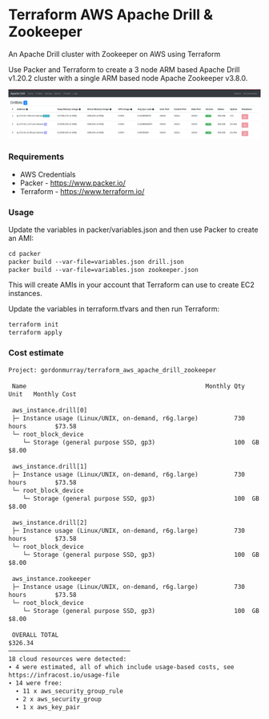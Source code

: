 # Terraform AWS Apache Drill & Zookeeper
An Apache Drill cluster with Zookeeper on AWS using Terraform

Use Packer and Terraform to create a 3 node ARM based Apache Drill v1.20.2 cluster with a single ARM based node Apache Zookeeper v3.8.0.

![Apache Drill bits](https://github.com/gordonmurray/terraform_aws_apache_drill_zookeeper/blob/main/files/apache_drill_cluster.png?raw=true)

### Requirements

* AWS Credentials
* Packer - https://www.packer.io/
* Terraform - https://www.terraform.io/

### Usage

Update the variables in packer/variables.json and then use Packer to create an AMI:

```
cd packer
packer build --var-file=variables.json drill.json
packer build --var-file=variables.json zookeeper.json

```

This will create AMIs in your account that Terraform can use to create EC2 instances.

Update the variables in terraform.tfvars and then run Terraform:

```
terraform init
terraform apply
```

### Cost estimate

```
Project: gordonmurray/terraform_aws_apache_drill_zookeeper

 Name                                                  Monthly Qty  Unit   Monthly Cost 
                                                                                        
 aws_instance.drill[0]                                                                  
 ├─ Instance usage (Linux/UNIX, on-demand, r6g.large)          730  hours        $73.58 
 └─ root_block_device                                                                   
    └─ Storage (general purpose SSD, gp3)                      100  GB            $8.00 
                                                                                        
 aws_instance.drill[1]                                                                  
 ├─ Instance usage (Linux/UNIX, on-demand, r6g.large)          730  hours        $73.58 
 └─ root_block_device                                                                   
    └─ Storage (general purpose SSD, gp3)                      100  GB            $8.00 
                                                                                        
 aws_instance.drill[2]                                                                  
 ├─ Instance usage (Linux/UNIX, on-demand, r6g.large)          730  hours        $73.58 
 └─ root_block_device                                                                   
    └─ Storage (general purpose SSD, gp3)                      100  GB            $8.00 
                                                                                        
 aws_instance.zookeeper                                                                 
 ├─ Instance usage (Linux/UNIX, on-demand, r6g.large)          730  hours        $73.58 
 └─ root_block_device                                                                   
    └─ Storage (general purpose SSD, gp3)                      100  GB            $8.00 
                                                                                        
 OVERALL TOTAL                                                                  $326.34 
──────────────────────────────────
18 cloud resources were detected:
∙ 4 were estimated, all of which include usage-based costs, see https://infracost.io/usage-file
∙ 14 were free:
  ∙ 11 x aws_security_group_rule
  ∙ 2 x aws_security_group
  ∙ 1 x aws_key_pair
```